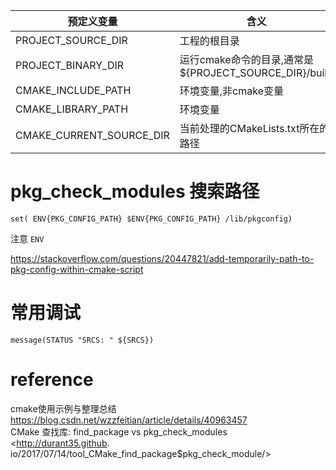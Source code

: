 
预定义变量|含义
-|-
PROJECT_SOURCE_DIR | 工程的根目录
PROJECT_BINARY_DIR | 运行cmake命令的目录,通常是${PROJECT_SOURCE_DIR}/build
CMAKE_INCLUDE_PATH | 环境变量,非cmake变量
CMAKE_LIBRARY_PATH | 环境变量
CMAKE_CURRENT_SOURCE_DIR | 当前处理的CMakeLists.txt所在的路径


# pkg_check_modules 搜索路径
``` CMakeList
set( ENV{PKG_CONFIG_PATH} $ENV{PKG_CONFIG_PATH} /lib/pkgconfig)
```
注意 `ENV`

<https://stackoverflow.com/questions/20447821/add-temporarily-path-to-pkg-config-within-cmake-script>  

# 常用调试

```
message(STATUS "SRCS: " ${SRCS})
```


# reference
cmake使用示例与整理总结  
<https://blog.csdn.net/wzzfeitian/article/details/40963457>  
CMake 查找库: find_package vs pkg_check_modules  
<http://durant35.github.  io/2017/07/14/tool_CMake_find_package$pkg_check_module/>  